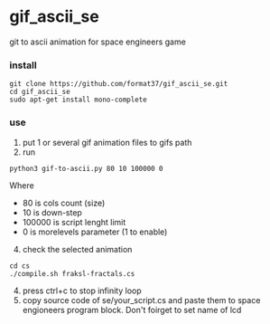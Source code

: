 # gif_ascii_se
git to ascii animation for space engineers game  
### install
```
git clone https://github.com/format37/gif_ascii_se.git
cd gif_ascii_se
sudo apt-get install mono-complete
```
### use
1. put 1 or several gif animation files to gifs path  
2. run
```
python3 gif-to-ascii.py 80 10 100000 0
```
Where  
- 80 is cols count (size)  
- 10 is down-step  
- 100000 is script lenght limit  
- 0 is morelevels parameter (1 to enable)  
4. check the selected animation
```
cd cs
./compile.sh fraksl-fractals.cs
```
4. press ctrl+c to stop infinity loop
5. copy source code of se/your_script.cs and paste them to space engioneers program block. Don't foirget to set name of lcd
